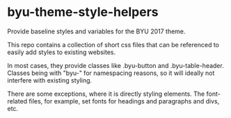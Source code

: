 # byu-theme-style-helpers
Provide baseline styles and variables for the BYU 2017 theme.

This repo contains a collection of short css files that can be referenced to easily add styles to existing websites. 

In most cases, they provide classes like .byu-button and .byu-table-header. Classes being with "byu-" for namespacing reasons,
so it will ideally not interfere with existing styling.

There are some exceptions, where it is directly styling elements. The font-related files, for example, set fonts for 
headings and paragraphs and divs, etc.
